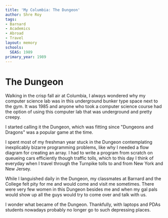 ```yaml
---
title: 'My Columbia: The Dungeon'
author: Shre Roy
tags:
- Barnard
- Academics
- Abroad
- Travel
layout: memory
schools:
  SEAS: 1989
primary_year: 1989
---
```

# The Dungeon

Walking in the crisp fall air at Columbia, I always wondered why my computer science lab was in this underground bunker type space next to the gym. It was 1985 and anyone who took a computer science course had the option of using this computer lab that was underground and pretty creepy.

I started calling it the Dungeon, which was fitting since "Dungeons and Dragons" was a popular game at the time.

I spent most of my freshman year stuck in the Dungeon contemplating inexplicably bizarre programming problems, like why I needed a flow diagram for creating an array. I had to write a program from scratch on queueing cars efficiently though traffic tolls, which to this day I think of everyday when I travel through the Turnpike tolls to and from New York and New Jersey.

While I languished daily in the Dungeon, my classmates at Barnard and the College felt pity for me and would come and visit me sometimes. There were very few women in this Dungeon besides me and when my gal pals would show up all the guys would try to come over and talk with us.

I wonder what became of the Dungeon. Thankfully, with laptops and PDAs students nowadays probably no longer go to such depressing places.
